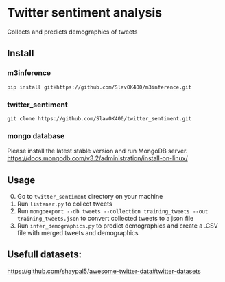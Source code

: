 # Twitter sentiment analysis
Collects and predicts demographics of tweets

## Install
### m3inference
`pip install git+https://github.com/SlavOK400/m3inference.git`

### twitter_sentiment
`git clone https://github.com/SlavOK400/twitter_sentiment.git`

### mongo database
Please install the latest stable version and run MongoDB server. https://docs.mongodb.com/v3.2/administration/install-on-linux/

## Usage
0. Go to `twitter_sentiment` directory on your machine
1. Run `listener.py` to collect tweets
2. Run `mongoexport --db tweets --collection training_tweets --out training_tweets.json` to convert collected tweets to a json file
3. Run `infer_demographics.py` to predict demographics and create a .CSV file with merged tweets and demographics


## Usefull datasets:
https://github.com/shaypal5/awesome-twitter-data#twitter-datasets

